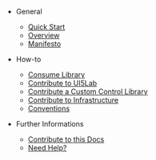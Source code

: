 * General

  * [Quick Start](general/quick_start.md)
  * [Overview](general/overview.md)
  * [Manifesto](general/manifesto.md)

* How-to

  * [Consume Library](how_to/consume_library.md)
  * [Contribute to UI5Lab](how_to/contribute_ui5lab.md)
  * [Contribute a Custom Control Library](how_to/contribute_custom_control_library.md)
  * [Contribute to Infrastructure](how_to/contribute_infrastructure.md)
  * [Conventions](how_to/conventions.md)

* Further Informations

  * [Contribute to this Docs](further_informations/contribute_docs.md)
  * [Need Help?](further_informations/need_help.md)
